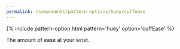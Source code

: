 ```yaml
---
permalink: /components/pattern-options/huey/cuffease
---
```

{% include pattern-option.html pattern='huey' option='cuffEase' %}

The amount of ease at your wrist.
